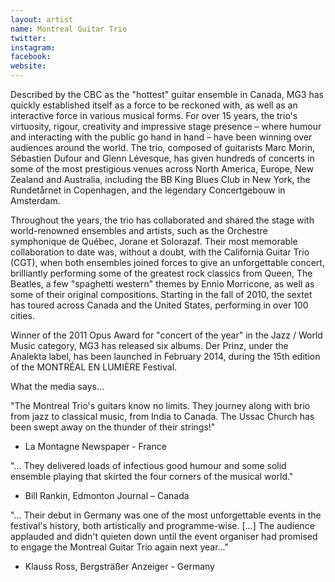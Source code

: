 ```yaml
---
layout: artist
name: Montreal Guitar Trio
twitter:
instagram:
facebook:
website:
---
```


Described by the CBC as the "hottest" guitar ensemble in Canada, MG3 has quickly established itself as a force to be reckoned with, as well as an interactive force in various musical forms. For over 15 years, the trio's virtuosity, rigour, creativity and impressive stage presence – where humour and interacting with the public go hand in hand – have been winning over audiences around the world. The trio, composed of guitarists Marc Morin, Sébastien Dufour and Glenn Lévesque, has given hundreds of concerts in some of the most prestigious venues across North America, Europe, New Zealand and Australia, including the BB King Blues Club in New York, the Rundetårnet in Copenhagen, and the legendary Concertgebouw in Amsterdam.

Throughout the years, the trio has collaborated and shared the stage with world-renowned ensembles and artists, such as the Orchestre symphonique de Québec, Jorane et Solorazaf. Their most memorable collaboration to date was, without a doubt, with the California Guitar Trio (CGT), when both ensembles joined forces to give an unforgettable concert, brilliantly performing some of the greatest rock classics from Queen, The Beatles, a few "spaghetti western" themes by Ennio Morricone, as well as some of their original compositions. Starting in the fall of 2010, the sextet has toured across Canada and the United States, performing in over 100 cities.

Winner of the 2011 Opus Award for "concert of the year" in the Jazz / World Music category, MG3 has released six albums. Der Prinz, under the Analekta label, has been launched in February 2014, during the 15th edition of the MONTRÉAL EN LUMIÈRE Festival.

What the media says...

"The Montreal Trio's guitars know no limits. They journey along with brio from jazz to classical music, from India to Canada. The Ussac Church has been swept away on the thunder of their strings!"

- La Montagne Newspaper - France

"... They delivered loads of infectious good humour and some solid ensemble playing that skirted the four corners of the musical world."

- Bill Rankin, Edmonton Journal – Canada

"... Their debut in Germany was one of the most unforgettable events in the festival's history, both artistically and programme-wise. [...] The audience applauded and didn't quieten down until the event organiser had promised to engage the Montreal Guitar Trio again next year..."

- Klauss Ross, Bergsträßer Anzeiger - Germany